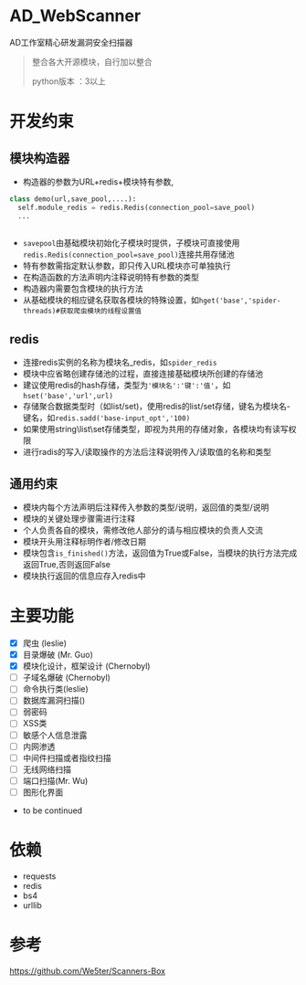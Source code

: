 # AD_WebScanner

AD工作室精心研发漏洞安全扫描器
> 整合各大开源模块，自行加以整合
>
> python版本 ：3以上

# 开发约束
## 模块构造器
- 构造器的参数为URL+redis+模块特有参数,

```python
class demo(url,save_pool,....):
  self.module_redis = redis.Redis(connection_pool=save_pool)
  ...
  
```

- `savepool`由基础模块初始化子模块时提供，子模块可直接使用`redis.Redis(connection_pool=save_pool)`连接共用存储池
- 特有参数需指定默认参数，即只传入URL模块亦可单独执行
- 在构造函数的方法声明内注释说明特有参数的类型
- 构造器内需要包含模块的执行方法
- 从基础模块的相应键名获取各模块的特殊设置，如`hget('base','spider-threads)#获取爬虫模块的线程设置值`

## redis
- 连接redis实例的名称为模块名_redis，如`spider_redis`
- 模块中应省略创建存储池的过程，直接连接基础模块所创建的存储池
- 建议使用redis的hash存储，类型为`'模块名':'键':'值'`，如`hset('base','url',url)`
- 存储聚合数据类型时（如list/set)，使用redis的list/set存储，键名为模块名-键名，如`redis.sadd('base-input_opt','100)`
- 如果使用string\list\set存储类型，即视为共用的存储对象，各模块均有读写权限
- 进行radis的写入/读取操作的方法后注释说明传入/读取值的名称和类型

## 通用约束
- 模块内每个方法声明后注释传入参数的类型/说明，返回值的类型/说明
- 模块的关键处理步骤需进行注释
- 个人负责各自的模块，需修改他人部分的请与相应模块的负责人交流
- 模块开头用注释标明作者/修改日期
- 模块包含`is_finished()`方法，返回值为True或False，当模块的执行方法完成返回True,否则返回False
- 模块执行返回的信息应存入redis中


# 主要功能

- [x] 爬虫 (leslie)  
- [x] 目录爆破 (Mr. Guo)
- [x] 模块化设计，框架设计 (Chernobyl)
- [ ] 子域名爆破 (Chernobyl)
- [ ] 命令执行类(leslie)                                      
- [ ] 数据库漏洞扫描()    
- [ ] 弱密码        
- [ ] XSS类        
- [ ] 敏感个人信息泄露         
- [ ] 内网渗透   
- [ ] 中间件扫描或者指纹扫描
- [ ] 无线网络扫描
- [ ] 端口扫描(Mr. Wu)
- [ ] 图形化界面
- to be continued

# 依赖

- requests
- redis
- bs4
- urllib

# 参考
https://github.com/We5ter/Scanners-Box
